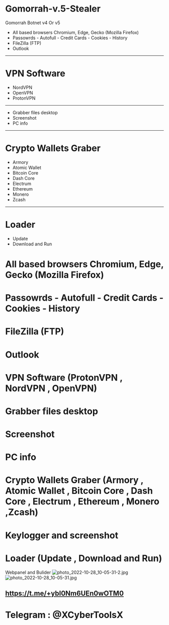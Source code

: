 # Gomorrah-v.5-Stealer
Gomorrah Botnet v4 Or v5 
+ All based browsers Chromium, Edge, Gecko (Mozilla Firefox)
+ Passowrds - Autofull - Credit Cards - Cookies - History
+ FileZilla (FTP)
+ Outlook
---------------------------
# VPN Software 
+ NordVPN
+ OpenVPN
+ ProtonVPN
---------------------------
+ Grabber files desktop
+ Screenshot
+ PC info
---------------------------
# Crypto Wallets Graber
+ Armory
+ Atomic Wallet
+ Bitcoin Core
+ Dash Core
+ Electrum
+ Ethereum
+ Monero
+ Zcash
---------------------------
# Loader
+ Update
+ Download and Run

# All based browsers Chromium, Edge, Gecko (Mozilla Firefox)
# Passowrds - Autofull - Credit Cards - Cookies - History
# FileZilla (FTP)
# Outlook
# VPN Software (ProtonVPN , NordVPN , OpenVPN)
# Grabber files desktop
# Screenshot
# PC info
# Crypto Wallets Graber (Armory , Atomic Wallet , Bitcoin Core , Dash Core , Electrum , Ethereum , Monero ,Zcash)
# Keylogger and screenshot 
# Loader (Update , Download and Run)


Webpanel and Bulider
<img src="https://resimupload.org/images/2023/04/02/photo_2022-10-28_10-05-31-2.jpg" alt="photo_2022-10-28_10-05-31-2.jpg" border="0">
<img src="https://resimupload.org/images/2023/04/02/photo_2022-10-28_10-05-31.jpg" alt="photo_2022-10-28_10-05-31.jpg" border="0">

## https://t.me/+ybI0Nm6UEn0wOTM0

# Telegram : @XCyberToolsX

